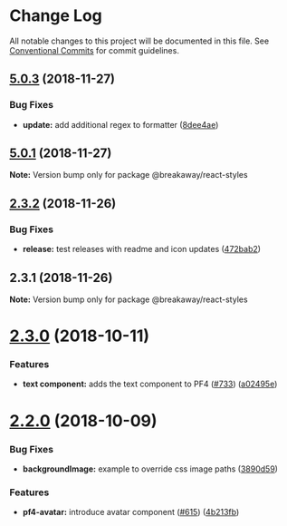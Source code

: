 # Change Log

All notable changes to this project will be documented in this file.
See [Conventional Commits](https://conventionalcommits.org) for commit guidelines.

<a name="5.0.3"></a>
## [5.0.3](https://github.com/pfbreakaway/breakaway-patternfly-react/compare/v5.0.2...v5.0.3) (2018-11-27)


### Bug Fixes

* **update:** add additional regex to formatter ([8dee4ae](https://github.com/pfbreakaway/breakaway-patternfly-react/commit/8dee4ae))




<a name="5.0.1"></a>
## [5.0.1](https://github.com/pfbreakaway/breakaway-patternfly-react/compare/v1.35.5...v5.0.1) (2018-11-27)




**Note:** Version bump only for package @breakaway/react-styles

<a name="2.3.2"></a>
## [2.3.2](https://github.com/pfbreakaway/breakaway-patternfly-react/compare/@breakaway/react-styles@2.3.1...@breakaway/react-styles@2.3.2) (2018-11-26)


### Bug Fixes

* **release:** test releases with readme and icon updates ([472bab2](https://github.com/pfbreakaway/breakaway-patternfly-react/commit/472bab2))




<a name="2.3.1"></a>
## 2.3.1 (2018-11-26)




**Note:** Version bump only for package @breakaway/react-styles

<a name="2.3.0"></a>
# [2.3.0](https://github.com/patternfly/patternfly-react/compare/@breakaway/react-styles@2.2.0...@breakaway/react-styles@2.3.0) (2018-10-11)


### Features

* **text component:** adds the text component to PF4 ([#733](https://github.com/patternfly/patternfly-react/issues/733)) ([a02495e](https://github.com/patternfly/patternfly-react/commit/a02495e))




<a name="2.2.0"></a>
# [2.2.0](https://github.com/patternfly/patternfly-react/compare/@breakaway/react-styles@2.1.1...@breakaway/react-styles@2.2.0) (2018-10-09)


### Bug Fixes

* **backgroundImage:** example to override css image paths ([3890d59](https://github.com/patternfly/patternfly-react/commit/3890d59))


### Features

* **pf4-avatar:** introduce avatar component ([#615](https://github.com/patternfly/patternfly-react/issues/615)) ([4b213fb](https://github.com/patternfly/patternfly-react/commit/4b213fb))
